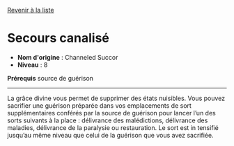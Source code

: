 [Revenir à la liste](list.md)

# Secours canalisé

 * **Nom d'origine** : Channeled Succor
 * **Niveau** : 8


<p><strong>Prérequis</strong> source de guérison</p>
<hr>
<p>La grâce divine vous permet de supprimer des états nuisibles. Vous pouvez sacrifier une guérison préparée dans vos emplacements de sort supplémentaires conférés par la source de guérison pour lancer l’un des sorts suivants à la place : délivrance des malédictions, délivrance des maladies, délivrance de la paralysie ou restauration. Le sort est in  tensifié jusqu’au même niveau que celui de la guérison que vous avez sacrifiée.</p>